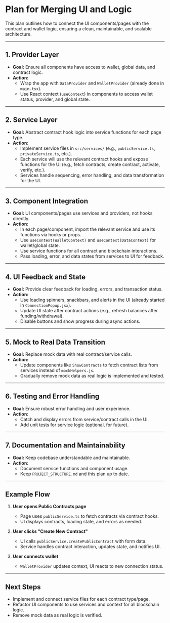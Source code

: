 # Plan for Merging UI and Logic

This plan outlines how to connect the UI components/pages with the contract and wallet logic, ensuring a clean, maintainable, and scalable architecture.

---

## 1. **Provider Layer**

- **Goal:** Ensure all components have access to wallet, global data, and contract logic.
- **Action:**  
  - Wrap the app with `DataProvider` and `WalletProvider` (already done in `main.tsx`).
  - Use React context (`useContext`) in components to access wallet status, provider, and global state.

---

## 2. **Service Layer**

- **Goal:** Abstract contract hook logic into service functions for each page type.
- **Action:**  
  - Implement service files in `src/services/` (e.g., `publicService.ts`, `privateService.ts`, etc.).
  - Each service will use the relevant contract hooks and expose functions for the UI (e.g., fetch contracts, create contract, activate, verify, etc.).
  - Services handle sequencing, error handling, and data transformation for the UI.

---

## 3. **Component Integration**

- **Goal:** UI components/pages use services and providers, not hooks directly.
- **Action:**  
  - In each page/component, import the relevant service and use its functions via hooks or props.
  - Use `useContext(WalletContext)` and `useContext(DataContext)` for wallet/global state.
  - Use service functions for all contract and blockchain interactions.
  - Pass loading, error, and data states from services to UI for feedback.

---

## 4. **UI Feedback and State**

- **Goal:** Provide clear feedback for loading, errors, and transaction status.
- **Action:**  
  - Use loading spinners, snackbars, and alerts in the UI (already started in `ConnectionPopup.jsx`).
  - Update UI state after contract actions (e.g., refresh balances after funding/withdrawal).
  - Disable buttons and show progress during async actions.

---

## 5. **Mock to Real Data Transition**

- **Goal:** Replace mock data with real contract/service calls.
- **Action:**  
  - Update components like `ShowContracts` to fetch contract lists from services instead of `mockHelpers.js`.
  - Gradually remove mock data as real logic is implemented and tested.

---

## 6. **Testing and Error Handling**

- **Goal:** Ensure robust error handling and user experience.
- **Action:**  
  - Catch and display errors from service/contract calls in the UI.
  - Add unit tests for service logic (optional, for future).

---

## 7. **Documentation and Maintainability**

- **Goal:** Keep codebase understandable and maintainable.
- **Action:**  
  - Document service functions and component usage.
  - Keep `PROJECT_STRUCTURE.md` and this plan up to date.

---

## Example Flow

1. **User opens Public Contracts page**
   - Page uses `publicService.ts` to fetch contracts via contract hooks.
   - UI displays contracts, loading state, and errors as needed.

2. **User clicks "Create New Contract"**
   - UI calls `publicService.createPublicContract` with form data.
   - Service handles contract interaction, updates state, and notifies UI.

3. **User connects wallet**
   - `WalletProvider` updates context, UI reacts to new connection status.

---

## Next Steps

- Implement and connect service files for each contract type/page.
- Refactor UI components to use services and context for all blockchain logic.
- Remove mock data as real logic is verified.

